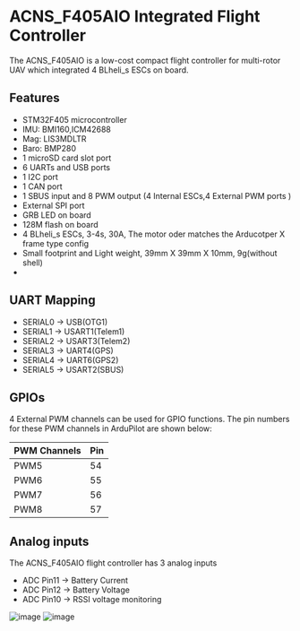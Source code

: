 # ACNS_F405AIO Integrated Flight Controller

The ACNS_F405AIO is a low-cost compact flight controller for multi-rotor UAV which integrated 4 BLheli_s ESCs on board.

## Features

 - STM32F405 microcontroller
 - IMU: BMI160,ICM42688
 - Mag: LIS3MDLTR
 - Baro: BMP280
 - 1 microSD card slot port
 - 6 UARTs and USB ports
 - 1 I2C port
 - 1 CAN port
 - 1 SBUS input and 8 PWM output (4 Internal ESCs,4 External PWM ports )
 - External SPI port
 - GRB LED on board
 - 128M flash on board
 - 4 BLheli_s ESCs, 3-4s, 30A, The motor oder matches the Arducotper X frame type config
 - Small footprint and Light weight, 39mm X 39mm X 10mm, 9g(without shell)
 - 
## UART Mapping

 - SERIAL0 -> USB(OTG1)
 - SERIAL1 -> USART1(Telem1)
 - SERIAL2 -> USART3(Telem2)
 - SERIAL3 -> UART4(GPS)
 - SERIAL4 -> UART6(GPS2)
 - SERIAL5 -> USART2(SBUS)
 
## GPIOs

4 External PWM channels can be used for GPIO functions.
The pin numbers for these PWM channels in ArduPilot are shown below:

| PWM Channels | Pin  |
| ------------ | ---- | 
| PWM5         | 54   |
| PWM6         | 55   | 
| PWM7         | 56   | 
| PWM8         | 57   | 

## Analog inputs

The ACNS_F405AIO flight controller has 3 analog inputs

 - ADC Pin11  -> Battery Current 
 - ADC Pin12  -> Battery Voltage 
 - ADC Pin10  -> RSSI voltage monitoring


![image](https://github.com/robinluojl/ardupilot/blob/add_fmu2/libraries/AP_HAL_ChibiOS/hwdef/ACNS-F405AIO/F405AIO_top.jpg)
![image](https://github.com/robinluojl/ardupilot/blob/add_fmu2/libraries/AP_HAL_ChibiOS/hwdef/ACNS-F405AIO/F405AIO_bottom.jpg)
